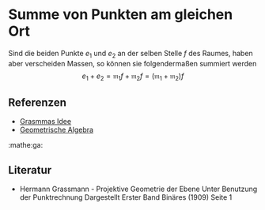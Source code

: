 # Summe von Punkten am gleichen Ort

Sind die beiden Punkte $e_1$ und $e_2$ an der selben Stelle $f$ des Raumes,
haben aber verscheiden Massen, so können sie folgendermaßen summiert werden
$$e_1 + e_2 = \mathfrak{m}_1f + \mathfrak{m}_2f = (\mathfrak{m}_1 + \mathfrak{m}_2)f$$

## Referenzen
- [Grasmmas Idee](16ea.md)
- [Geometrische Algebra](f35d.md)

:mathe:ga:

## Literatur
- Hermann Grassmann - Projektive Geometrie der Ebene Unter Benutzung der Punktrechnung Dargestellt Erster Band Binäres (1909) Seite 1
